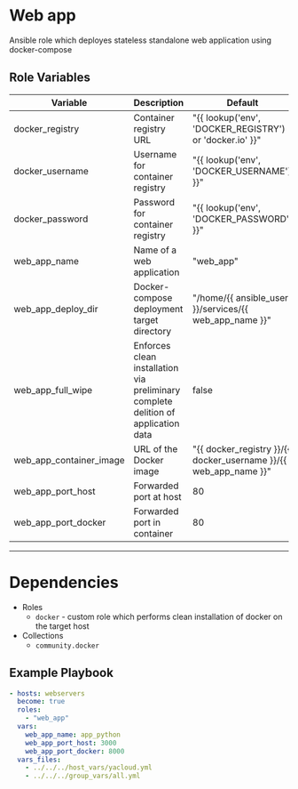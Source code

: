 Web app
=========

Ansible role which deployes stateless standalone web application using docker-compose

Role Variables
--------------


| Variable                | Description                                                                        | Default                                                          | Choices     | Required |
|-------------------------|------------------------------------------------------------------------------------|------------------------------------------------------------------|-------------|----------|
| docker_registry         | Container registry URL                                                             | "{{ lookup('env', 'DOCKER_REGISTRY') or 'docker.io' }}"          | string      | no       |
| docker_username         | Username for container registry                                                    | "{{ lookup('env', 'DOCKER_USERNAME') }}"                         | string      | yes      |
| docker_password         | Password for container registry                                                    |  "{{ lookup('env', 'DOCKER_PASSWORD') }}"                        | string      | yes      |
| web_app_name            | Name of a web application                                                          | "web_app"                                                        | string      | no       |
| web_app_deploy_dir      | Docker-compose deployment  target directory                                        | "/home/{{ ansible_user }}/services/{{ web_app_name }}"           | string      | no       |
| web_app_full_wipe       | Enforces clean installation via preliminary complete  delition of application data | false                                                            | true, false | no       |
| web_app_container_image | URL of the Docker image                                                            | "{{ docker_registry }}/{{ docker_username }}/{{ web_app_name }}" | string      | no       |
| web_app_port_host       | Forwarded port at host                                                             | 80                                                               | 0-65536     | no       |
| web_app_port_docker     | Forwarded port in container                                                        | 80                                                               | 0-65536     | no       |


---


Dependencies
===

- Roles
    - `docker` - custom role which performs clean installation of docker on the target host
- Collections
    - `community.docker`


Example Playbook
----------------

```yml
- hosts: webservers
  become: true
  roles:
    - "web_app"
  vars:
    web_app_name: app_python
    web_app_port_host: 3000
    web_app_port_docker: 8000
  vars_files:
    - ../../../host_vars/yacloud.yml
    - ../../../group_vars/all.yml
```